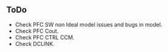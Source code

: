 
## ToDo

- Check PFC SW non Ideal model issues and bugs in model.
- Check PFC Cout.
- Check PFC CTRL CCM.
- Check DCLINK.



